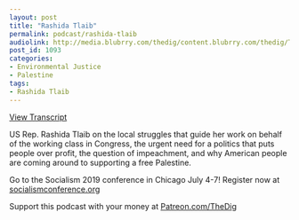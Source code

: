 ```yaml
---
layout: post
title: "Rashida Tlaib"
permalink: podcast/rashida-tlaib
audiolink: http://media.blubrry.com/thedig/content.blubrry.com/thedig/The_Dig-EP_200-Tlaib.mp3
post_id: 1093
categories: 
- Environmental Justice
- Palestine
tags: 
- Rashida Tlaib
---
```


[View Transcript](https://jacobinmag.com/2019/07/rashida-tlaib-detroit-palestine)

US Rep. Rashida Tlaib on the local struggles that guide her work on behalf of the working class in Congress, the urgent need for a politics that puts people over profit, the question of impeachment, and why American people are coming around to supporting a free Palestine.

Go to the Socialism 2019 conference in Chicago July 4-7! Register now at 
[socialismconference.org](http://socialismconference.org)

Support this podcast with your money at 
[Patreon.com/TheDig](http://Patreon.com/TheDig)